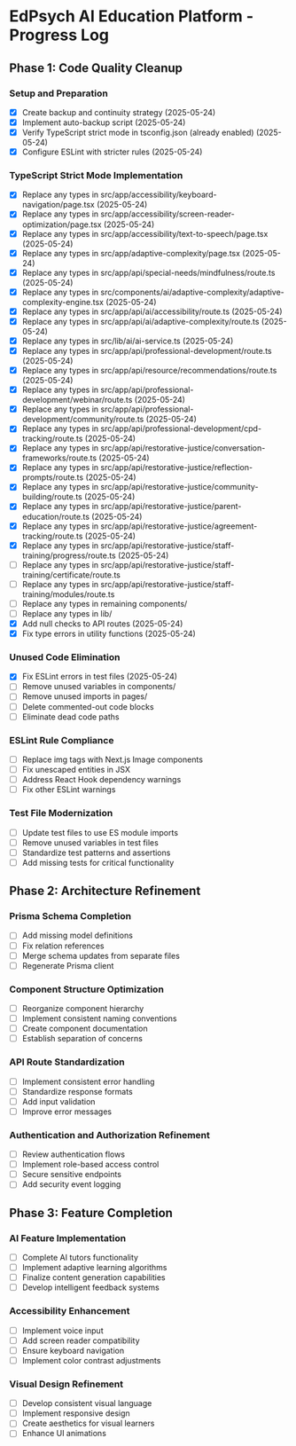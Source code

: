 # EdPsych AI Education Platform - Progress Log

## Phase 1: Code Quality Cleanup

### Setup and Preparation
- [x] Create backup and continuity strategy (2025-05-24)
- [x] Implement auto-backup script (2025-05-24)
- [x] Verify TypeScript strict mode in tsconfig.json (already enabled) (2025-05-24)
- [x] Configure ESLint with stricter rules (2025-05-24)

### TypeScript Strict Mode Implementation
- [x] Replace any types in src/app/accessibility/keyboard-navigation/page.tsx (2025-05-24)
- [x] Replace any types in src/app/accessibility/screen-reader-optimization/page.tsx (2025-05-24)
- [x] Replace any types in src/app/accessibility/text-to-speech/page.tsx (2025-05-24)
- [x] Replace any types in src/app/adaptive-complexity/page.tsx (2025-05-24)
- [x] Replace any types in src/app/api/special-needs/mindfulness/route.ts (2025-05-24)
- [x] Replace any types in src/components/ai/adaptive-complexity/adaptive-complexity-engine.tsx (2025-05-24)
- [x] Replace any types in src/app/api/ai/accessibility/route.ts (2025-05-24)
- [x] Replace any types in src/app/api/ai/adaptive-complexity/route.ts (2025-05-24)
- [x] Replace any types in src/lib/ai/ai-service.ts (2025-05-24)
- [x] Replace any types in src/app/api/professional-development/route.ts (2025-05-24)
- [x] Replace any types in src/app/api/resource/recommendations/route.ts (2025-05-24)
- [x] Replace any types in src/app/api/professional-development/webinar/route.ts (2025-05-24)
- [x] Replace any types in src/app/api/professional-development/community/route.ts (2025-05-24)
- [x] Replace any types in src/app/api/professional-development/cpd-tracking/route.ts (2025-05-24)
- [x] Replace any types in src/app/api/restorative-justice/conversation-frameworks/route.ts (2025-05-24)
- [x] Replace any types in src/app/api/restorative-justice/reflection-prompts/route.ts (2025-05-24)
- [x] Replace any types in src/app/api/restorative-justice/community-building/route.ts (2025-05-24)
- [x] Replace any types in src/app/api/restorative-justice/parent-education/route.ts (2025-05-24)
- [x] Replace any types in src/app/api/restorative-justice/agreement-tracking/route.ts (2025-05-24)
- [x] Replace any types in src/app/api/restorative-justice/staff-training/progress/route.ts (2025-05-24)
- [ ] Replace any types in src/app/api/restorative-justice/staff-training/certificate/route.ts
- [ ] Replace any types in src/app/api/restorative-justice/staff-training/modules/route.ts
- [ ] Replace any types in remaining components/
- [ ] Replace any types in lib/
- [x] Add null checks to API routes (2025-05-24)
- [x] Fix type errors in utility functions (2025-05-24)

### Unused Code Elimination
- [x] Fix ESLint errors in test files (2025-05-24)
- [ ] Remove unused variables in components/
- [ ] Remove unused imports in pages/
- [ ] Delete commented-out code blocks
- [ ] Eliminate dead code paths

### ESLint Rule Compliance
- [ ] Replace img tags with Next.js Image components
- [ ] Fix unescaped entities in JSX
- [ ] Address React Hook dependency warnings
- [ ] Fix other ESLint warnings

### Test File Modernization
- [ ] Update test files to use ES module imports
- [ ] Remove unused variables in test files
- [ ] Standardize test patterns and assertions
- [ ] Add missing tests for critical functionality

## Phase 2: Architecture Refinement

### Prisma Schema Completion
- [ ] Add missing model definitions
- [ ] Fix relation references
- [ ] Merge schema updates from separate files
- [ ] Regenerate Prisma client

### Component Structure Optimization
- [ ] Reorganize component hierarchy
- [ ] Implement consistent naming conventions
- [ ] Create component documentation
- [ ] Establish separation of concerns

### API Route Standardization
- [ ] Implement consistent error handling
- [ ] Standardize response formats
- [ ] Add input validation
- [ ] Improve error messages

### Authentication and Authorization Refinement
- [ ] Review authentication flows
- [ ] Implement role-based access control
- [ ] Secure sensitive endpoints
- [ ] Add security event logging

## Phase 3: Feature Completion

### AI Feature Implementation
- [ ] Complete AI tutors functionality
- [ ] Implement adaptive learning algorithms
- [ ] Finalize content generation capabilities
- [ ] Develop intelligent feedback systems

### Accessibility Enhancement
- [ ] Implement voice input
- [ ] Add screen reader compatibility
- [ ] Ensure keyboard navigation
- [ ] Implement color contrast adjustments

### Visual Design Refinement
- [ ] Develop consistent visual language
- [ ] Implement responsive design
- [ ] Create aesthetics for visual learners
- [ ] Enhance UI animations

